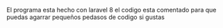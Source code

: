 El programa esta hecho con laravel 8 
el codigo esta comentado para que puedas agarrar pequeños pedasos de codigo si gustas